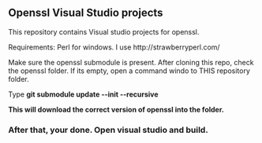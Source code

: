 <h2>Openssl Visual Studio projects</h2>
<p>This repository contains Visual studio projects for openssl.</p>
<p>Requirements: Perl for windows. I use http://strawberryperl.com/</p>
<p>Make sure the openssl submodule is present. After cloning this repo, check the openssl folder. If its empty, open a command windo to THIS repository folder.</p>
<p>Type <b>git submodule update --init --recursive<b/></p>
<p>This will download the correct version of openssl into the folder.</p>
<h3>After that, your done. Open visual studio and build.</h3>
